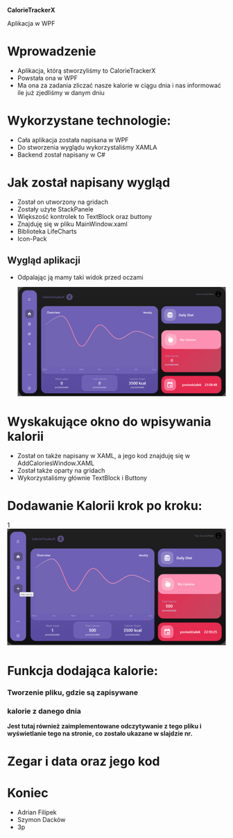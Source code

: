 **CalorieTrackerX**

Aplikacja w WPF


# Wprowadzenie

- Aplikacja, którą stworzyliśmy to CalorieTrackerX
- Powstała ona w WPF
- Ma ona za zadania zliczać nasze kalorie w ciągu dnia
    i nas informować ile już zjedliśmy w danym dniu


# Wykorzystane technologie:

- Cała aplikacja została napisana w WPF
- Do stworzenia wyglądu wykorzystaliśmy XAMLA
- Backend został napisany w C#


# Jak został napisany wygląd

- Został on utworzony na gridach
- Zostały użyte StackPanele
- Większość kontrolek to TextBlock oraz buttony
- Znajduję się w pliku MainWindow.xaml
- Biblioteka LifeCharts
- Icon-Pack


## Wygląd aplikacji

- Odpalając ją mamy
    taki widok przed
    oczami

  ![Appearance](https://github.com/Adrien354/fitness-tracker/blob/master/screenshots/appearance.png)


# Wyskakujące okno do wpisywania kalorii

- Został on także napisany w XAML, a jego kod
    znajduję się w AddCaloriesWindow.XAML
- Został także oparty na gridach
- Wykorzystaliśmy głównie TextBlock i Buttony


# Dodawanie Kalorii krok po kroku:

1
   ![Appearance_click](https://github.com/Adrien354/fitness-tracker/blob/master/screenshots/button_click_appearance.png)

# Funkcja dodająca kalorie:


### Tworzenie pliku, gdzie są zapisywane

### kalorie z danego dnia

**Jest tutaj również zaimplementowane
odczytywanie z tego pliku i wyświetlanie tego na
stronie, co zostało ukazane w slajdzie nr.**


# Zegar i data oraz jego kod


# Koniec

- Adrian Filipek
- Szymon Dacków
- 3p
